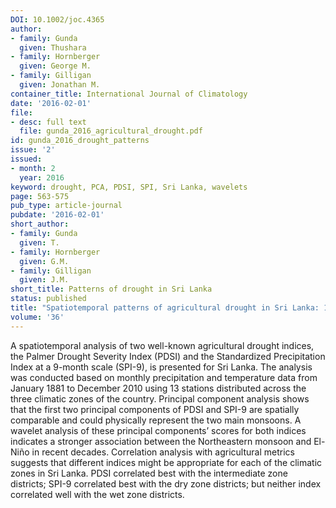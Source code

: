 ```yaml
---
DOI: 10.1002/joc.4365
author:
- family: Gunda
  given: Thushara
- family: Hornberger
  given: George M.
- family: Gilligan
  given: Jonathan M.
container_title: International Journal of Climatology
date: '2016-02-01'
file:
- desc: full text
  file: gunda_2016_agricultural_drought.pdf
id: gunda_2016_drought_patterns
issue: '2'
issued:
- month: 2
  year: 2016
keyword: drought, PCA, PDSI, SPI, Sri Lanka, wavelets
page: 563-575
pub_type: article-journal
pubdate: '2016-02-01'
short_author:
- family: Gunda
  given: T.
- family: Hornberger
  given: G.M.
- family: Gilligan
  given: J.M.
short_title: Patterns of drought in Sri Lanka
status: published
title: "Spatiotemporal patterns of agricultural drought in Sri Lanka: 1881\u20132010"
volume: '36'
---
```

A spatiotemporal analysis of two well-known agricultural drought indices, the Palmer Drought Severity Index (PDSI) and the Standardized Precipitation Index at a 9-month scale (SPI-9), is presented for Sri Lanka. The analysis was conducted based on monthly precipitation and temperature data from January 1881 to December 2010 using 13 stations distributed across the three climatic zones of the country. Principal component analysis shows that the first two principal components of PDSI and SPI-9 are spatially comparable and could physically represent the two main monsoons. A wavelet analysis of these principal components&#8217; scores for both indices indicates a stronger association between the Northeastern monsoon and El-Ni&#241;o in recent decades. Correlation analysis with agricultural metrics suggests that different indices might be appropriate for each of the climatic zones in Sri Lanka. PDSI correlated best with the intermediate zone districts; SPI-9 correlated best with the dry zone districts; but neither index correlated well with the wet zone districts.
